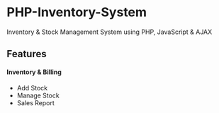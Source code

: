 # PHP-Inventory-System
Inventory &amp; Stock Management System using PHP, JavaScript &amp; AJAX


Features
--------------

#### Inventory & Billing
* Add Stock
* Manage Stock
* Sales Report
